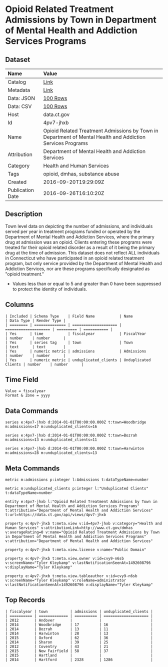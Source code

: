 # Opioid Related Treatment Admissions by Town in Department of Mental Health and Addiction Services Programs

## Dataset

| Name | Value |
| :--- | :---- |
| Catalog | [Link](https://catalog.data.gov/dataset/opioid-related-treatment-admsissions-by-town-in-department-of-mental-health-and-addiction-) |
| Metadata | [Link](https://data.ct.gov/api/views/4pv7-jhxb) |
| Data: JSON | [100 Rows](https://data.ct.gov/api/views/4pv7-jhxb/rows.json?max_rows=100) |
| Data: CSV | [100 Rows](https://data.ct.gov/api/views/4pv7-jhxb/rows.csv?max_rows=100) |
| Host | data.ct.gov |
| Id | 4pv7-jhxb |
| Name | Opioid Related Treatment Admissions by Town in Department of Mental Health and Addiction Services Programs |
| Attribution | Department of Mental Health and Addiction Services |
| Category | Health and Human Services |
| Tags | opioid, dmhas, substance abuse |
| Created | 2016-09-20T19:29:09Z |
| Publication Date | 2016-09-26T16:10:20Z |

## Description

Town level data on depicting the number of admissions, and individuals served per year in treatment programs funded or operated by the Department of Mental Health and Addiction Services, where the primary drug at admission was an opioid. Clients entering these programs were treated for their opioid related disorder as a result of it being the primary drug at the time of admission. This dataset does not reflect ALL individuals in Connecticut who have participated in an opioid related treatment program, but only service provided by the Department of Mental Health and Addiction Services, nor are these programs specifically designated as "opioid treatment."

* Values less than or equal to 5 and greater than 0 have been suppressed to protect the identity of individuals.

## Columns

```ls
| Included | Schema Type    | Field Name           | Name                 | Data Type | Render Type |
| ======== | ============== | ==================== | ==================== | ========= | =========== |
| Yes      | time           | fiscalyear           | FiscalYear           | number    | number      |
| Yes      | series tag     | town                 | Town                 | text      | text        |
| Yes      | numeric metric | admissions           | Admissions           | number    | number      |
| Yes      | numeric metric | unduplicated_clients | Unduplicated Clients | number    | number      |
```

## Time Field

```ls
Value = fiscalyear
Format & Zone = yyyy
```

## Data Commands

```ls
series e:4pv7-jhxb d:2014-01-01T00:00:00.000Z t:town=Woodbridge m:admissions=17 m:unduplicated_clients=16

series e:4pv7-jhxb d:2014-01-01T00:00:00.000Z t:town=Bozrah m:admissions=13 m:unduplicated_clients=11

series e:4pv7-jhxb d:2014-01-01T00:00:00.000Z t:town=Harwinton m:admissions=28 m:unduplicated_clients=13
```

## Meta Commands

```ls
metric m:admissions p:integer l:Admissions t:dataTypeName=number

metric m:unduplicated_clients p:integer l:"Unduplicated Clients" t:dataTypeName=number

entity e:4pv7-jhxb l:"Opioid Related Treatment Admissions by Town in Department of Mental Health and Addiction Services Programs" t:attribution="Department of Mental Health and Addiction Services" t:url=https://data.ct.gov/api/views/4pv7-jhxb

property e:4pv7-jhxb t:meta.view v:id=4pv7-jhxb v:category="Health and Human Services" v:attributionLink=http://www.ct.gov/dmhas v:averageRating=0 v:name="Opioid Related Treatment Admissions by Town in Department of Mental Health and Addiction Services Programs" v:attribution="Department of Mental Health and Addiction Services"

property e:4pv7-jhxb t:meta.view.license v:name="Public Domain"

property e:4pv7-jhxb t:meta.view.owner v:id=cvy9-n6sb v:screenName="Tyler Kleykamp" v:lastNotificationSeenAt=1492608796 v:displayName="Tyler Kleykamp"

property e:4pv7-jhxb t:meta.view.tableauthor v:id=cvy9-n6sb v:screenName="Tyler Kleykamp" v:roleName=administrator v:lastNotificationSeenAt=1492608796 v:displayName="Tyler Kleykamp"
```

## Top Records

```ls
| fiscalyear | town          | admissions | unduplicated_clients | 
| ========== | ============= | ========== | ==================== | 
| 2012       | Andover       |            |                      | 
| 2014       | Woodbridge    | 17         | 16                   | 
| 2014       | Bozrah        | 13         | 11                   | 
| 2014       | Harwinton     | 28         | 13                   | 
| 2015       | Oxford        | 62         | 36                   | 
| 2014       | Sharon        | 39         | 25                   | 
| 2012       | Coventry      | 43         | 21                   | 
| 2015       | New Fairfield | 58         | 37                   | 
| 2015       | Hartland      |            |                      | 
| 2014       | Hartford      | 2328       | 1286                 | 
```